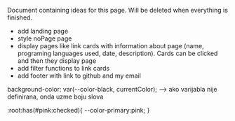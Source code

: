 Document containing ideas for this page. Will be deleted when everything is finished.

-   add landing page
-   style noPage page
-   display pages like link cards with information about page (name, programing languages used, date, description). Cards can be clicked and then they display page
-   add filter functions to link cards
-   add footer with link to github and my email

background-color: var(--color-black, currentColor); --> ako varijabla nije definirana, onda uzme boju slova

:root:has(#pink:checked){
--color-primary:pink;
}
